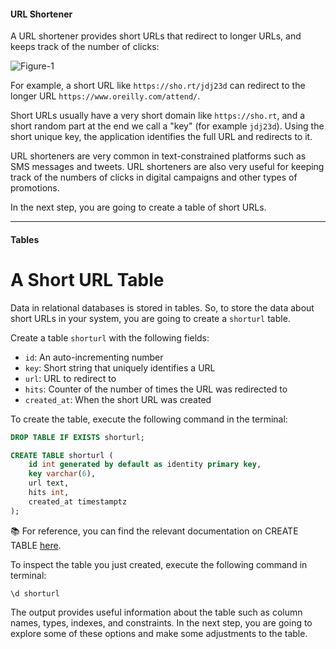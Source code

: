 #### URL Shortener

A URL shortener provides short URLs that redirect to longer URLs, and keeps track of the number of clicks:

![Figure-1](https://www.katacoda.com/embed/orm-haki-benita/postgres-getting-started-tables/assets/url-shortener.png)

For example, a short URL like `https://sho.rt/jdj23d` can redirect to the longer URL `https://www.oreilly.com/attend/`.

Short URLs usually have a very short domain like `https://sho.rt`, and a short random part at the end we call a "key" (for example `jdj23d`). Using the short unique key, the application identifies the full URL and redirects to it.

URL shorteners are very common in text-constrained platforms such as SMS messages and tweets. URL shorteners are also very useful for keeping track of the numbers of clicks in digital campaigns and other types of promotions.

In the next step, you are going to create a table of short URLs.

---

#### Tables

# A Short URL Table

Data in relational databases is stored in tables. So, to store the data about short URLs in your system, you are going to create a `shorturl` table.

Create a table `shorturl` with the following fields:

- `id`: An auto-incrementing number
- `key`: Short string that uniquely identifies a URL
- `url`: URL to redirect to
- `hits`: Counter of the number of times the URL was redirected to
- `created_at`: When the short URL was created

To create the table, execute the following command in the terminal:

```sql
DROP TABLE IF EXISTS shorturl;

CREATE TABLE shorturl (
    id int generated by default as identity primary key,
    key varchar(6),
    url text,
    hits int,
    created_at timestamptz
);
```

📚 For reference, you can find the relevant documentation on CREATE TABLE [here](https://www.postgresql.org/docs/13/sql-createtable.html).

To inspect the table you just created, execute the following command in terminal:

```psql
\d shorturl
```

The output provides useful information about the table such as column names, types, indexes, and constraints. In the next step, you are going to explore some of these options and make some adjustments to the table.
